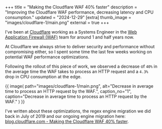 +++
title = "Making the Cloudflare WAF 40% faster"
description = "Improving the Cloudflare WAF performance, decreasing latency and CPU consumption."
updated = "2024-12-29"
[extra]
thumb_image = "images/cloudflare-1/main.png"
external = true
+++

I've been at [Cloudflare](https://www.cloudflare.com) working as a Systems Engineer in the [Web Application Firewall (WAF)](https://en.wikipedia.org/wiki/Web_application_firewall) team for around 1 and half years now.

At Cloudflare we always strive to deliver security and performance without compromising either, so I spent some time the last few weeks working on potential WAF performance optimizations.

Following the rollout of this piece of work, we observed a decrease of `40%` in the average time the WAF takes to process an HTTP request and a `4.3%` drop in CPU consumption at the edge.

{{ image(
    path="images/cloudflare-1/main.png",
    alt="Decrease in average time to process an HTTP request by the WAF.",
    caption_no="1",
    caption="Decrease in average time to process an HTTP request by the WAF."
) }}

I've written about these optimizations, the regex engine migration we did back in July of 2019 and our ongoing engine migration here: [blog.cloudflare.com - Making the Cloudflare WAF 40% faster](https://blog.cloudflare.com/making-the-waf-40-faster/).

